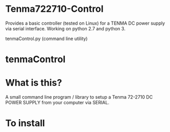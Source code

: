 # Tenma722710-Control

Provides a basic controller (tested on Linux) for a TENMA DC power supply via serial interface. Working on python 2.7 and python 3.

tenmaControl.py (command line utility)

# tenmaControl

# What is this?

A small command line program / library to setup a Tenma 72-2710 DC POWER SUPPLY from your computer via SERIAL.

# To install
